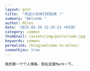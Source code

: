 ```yaml
---
layout: post
title:  "欢迎小伙伴们的到来 !"
summary: "Welcome "
author: Miles
date: '2025-05-29 12:35:23 +0530'
category: common
thumbnail: /assets/img/posts/code.jpg
keywords: common
permalink: /blog/welcome-to-miles/
usemathjax: true
---
```

    我的第一个个人博客。现在这里Mark一下。
